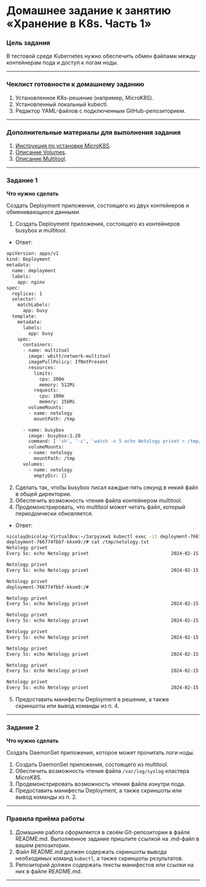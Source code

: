 # Домашнее задание к занятию «Хранение в K8s. Часть 1»

### Цель задания

В тестовой среде Kubernetes нужно обеспечить обмен файлами между контейнерам пода и доступ к логам ноды.

------

### Чеклист готовности к домашнему заданию

1. Установленное K8s-решение (например, MicroK8S).
2. Установленный локальный kubectl.
3. Редактор YAML-файлов с подключенным GitHub-репозиторием.

------

### Дополнительные материалы для выполнения задания

1. [Инструкция по установке MicroK8S](https://microk8s.io/docs/getting-started).
2. [Описание Volumes](https://kubernetes.io/docs/concepts/storage/volumes/).
3. [Описание Multitool](https://github.com/wbitt/Network-MultiTool).

------

### Задание 1 

**Что нужно сделать**

Создать Deployment приложения, состоящего из двух контейнеров и обменивающихся данными.

1. Создать Deployment приложения, состоящего из контейнеров busybox и multitool.
- Ответ:
```Bash
apiVersion: apps/v1
kind: Deployment
metadata:
  name: deployment
  labels:
    app: nginx
spec:
  replicas: 1
  selector:
    matchLabels:
      app: busy
  template:
    metadata:
      labels:
        app: busy
    spec:
      containers:
      - name: multitool
        image: wbitt/network-multitool
        imagePullPolicy: IfNotPresent
        resources:
          limits:
            cpu: 200m
            memory: 512Mi
          requests:
            cpu: 100m
            memory: 256Mi
        volumeMounts:
        - name: netology
          mountPath: /tmp

      - name: busybox
        image: busybox:1.28
        command: [ 'sh', '-c', 'watch -n 5 echo Netology privet > /tmp/netology.txt' ]
        volumeMounts:
        - name: netology
          mountPath: /tmp
      volumes:
        - name: netology
          emptyDir: {}
```

2. Сделать так, чтобы busybox писал каждые пять секунд в некий файл в общей директории.
3. Обеспечить возможность чтения файла контейнером multitool.
4. Продемонстрировать, что multitool может читать файл, который периодоически обновляется.

- Ответ:
```Bash
nicolay@nicolay-VirtualBox:~/Загрузки$ kubectl exec -it deployment-766774fbbf-kkxm9 bin/bash
deployment-766774fbbf-kkxm9:/# cat /tmp/netology.txt
Netology privet
Every 5s: echo Netology privet                              2024-02-15 12:19:10

Netology privet
Every 5s: echo Netology privet                              2024-02-15 12:19:15

Netology privet
deployment-766774fbbf-kkxm9:/#
```
```Bash
Netology privet
Every 5s: echo Netology privet                              2024-02-15 12:19:15

Netology privet
Every 5s: echo Netology privet                              2024-02-15 12:19:20

Netology privet
Every 5s: echo Netology privet                              2024-02-15 12:19:25

Netology privet
Every 5s: echo Netology privet                              2024-02-15 12:19:30

Netology privet
Every 5s: echo Netology privet                              2024-02-15 12:19:35

Netology privet
Every 5s: echo Netology privet                              2024-02-15 12:19:40
```

5. Предоставить манифесты Deployment в решении, а также скриншоты или вывод команды из п. 4.

------

### Задание 2

**Что нужно сделать**

Создать DaemonSet приложения, которое может прочитать логи ноды.

1. Создать DaemonSet приложения, состоящего из multitool.
2. Обеспечить возможность чтения файла `/var/log/syslog` кластера MicroK8S.
3. Продемонстрировать возможность чтения файла изнутри пода.
4. Предоставить манифесты Deployment, а также скриншоты или вывод команды из п. 2.

------

### Правила приёма работы

1. Домашняя работа оформляется в своём Git-репозитории в файле README.md. Выполненное задание пришлите ссылкой на .md-файл в вашем репозитории.
2. Файл README.md должен содержать скриншоты вывода необходимых команд `kubectl`, а также скриншоты результатов.
3. Репозиторий должен содержать тексты манифестов или ссылки на них в файле README.md.

------
